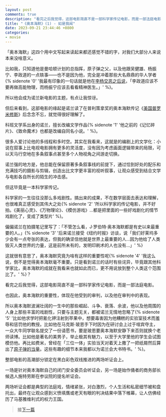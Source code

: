 ```yaml
---
layout: post
comments: true
description: "看完之后我觉得，这部电影简直不是一部科学家传记电影，而是一部法庭电影。也因此，奥本海默的重要性，体现在他受到的审判，以及他在审判中的表现。"
title: "《奥本海默》(1) - 如是我闻"
date: 2023-09-21 23:44:46 +0800
categories:
- movie
---
```


「奥本海默」这四个用中文写起来读起来都还感觉不错的字，对我们大部分人来说本来没啥意义。

比如我，只知道他是曼哈顿计划的总指挥，原子弹之父，以及他跟吴健雄、杨振宁、李政道的一点轶事——也不是因为他，完全是冲着那些大名鼎鼎的华人学者{% sidenote '0' '我最有印象的一句话就是他在[李杨交恶之后说](http://paper.people.com.cn/rmwz/html/2010-01/01/content_501063.htm?div=-1)，「李政道应该不要再做高能物理，而杨振宁应该去看看精神医生。」' %}。

所以他会成为诺兰新电影的主题，有点让我惊讶。

但后来看到，这部电影的缘起是诺兰读了在普利策拿奖的奥本海默传记《[美国普罗米修斯](https://www.amazon.com/American-Prometheus-Triumph-Tragedy-Oppenheimer/dp/0375726268)》后念念不忘，就觉得很好理解了。

科班文学系出身的诺兰，擅长改编文学作品{% sidenote '1' '他之前的《记忆碎片》、《致命魔术》也都是改编自同名小说。' %}。

很多人爱讨论他的多线程和多时空。其实在我看来，这就是的编剧上的文学化：小说在叙事上比电视电影拥有更多的灵活度，没有因为考虑画面逻辑带来的局限，可以天马行空地在多条叙事点甚至多个人物视角之间游走切换。

诺兰强的地方是，他总能在保留原著多条叙事线的前提下，通过恰到好处的配乐和充满技巧的摄影与剪辑，创造出比文字更丰富的视听叙事，让观众感受到结合文学与电影各自所长的陌生的冲击感。

但这毕竟是一本科学家传记。

科学家的一生往往没那么多戏剧性。搞出来的成果，不在数学层面去表达和理解，也很难真正感受到其伟大之处{% sidenote '2' '所以科学家的传记电影，并不好拍。《美丽心灵》、《万物理论》、《模仿游戏》...都是把里面的一些好戏剧化的情节戏剧化了，变成了类型片' %}。

偏偏诺兰在拍摄笔记里写了：「不管怎么看，J·罗伯特·奥本海默都是有史以来最重要的人。」{% sidenote '3' '后来诺兰接受《纽约时报》访谈，说「我们好莱坞多少会有一点夸张的表达，但我的确坚信他就是世界上最重要的人...因为他给了人类毁灭人类世界的力量，这是前所未有的，发明印刷术的人也没有...」' %}

这就很有意思了，奥本海默究竟为啥有这样的重要性呢{% sidenote '4' '我这么说，倒不是觉得奥本海默毫不重要。只是看到诺兰的话时有些诧异，毕竟跟其他科学家比，奥本海默的成就在我看来也就如此而已，更不用说放到整个人类这个范围比了。' %}？

看完之后我觉得，这部电影简直不是一部科学家传记电影，而是一部法庭电影。

也因此，奥本海默的重要性，体现在他受到的审判，以及他在审判中的表现。

所以奥本海默波澜壮阔的一生中的那些崛起、斗争、衰落、余波，他以及他周围的人身上那些丰富的戏剧性，只要与主题无关，都被诺兰无情地忽略了{% sidenote '5' '比如他求学时把氰化钾注射到苹果中，想要毒害因为他糟糕的实验室技术而羞辱和惩罚他的教授。比如他在马克斯·玻恩手下时因为在研讨会上过于喧宾夺主，一众大牛同学联名提交了一份请愿书，要是玻恩要奥本海默安静下来否则就换个老师读博。比如他是著名的美男子，举止极其有魅力，以至于大学里他的学生会试图模仿他。再比如费米，曾经在「三位一体」实验当天对着天上撒了一把纸屑然后算出了[原子弹的当量](https://fermatslibrary.com/s/my-observations-during-the-explosion-at-trinity)。这些有趣的细节本来我都以为诺兰会大书特书。' %}。

整部电影的高潮部分锁定在黑白彩色双线推进的两场听证会上。

一场是针对奥本海默自己的闭门安全委员会听证会，另一场是始作俑者的商务部长候选人施特劳斯在参议院的提名听证会。

两场听证会都是典型的法庭戏，情绪紧张，对白激烈，个人生活和私密细节被和盘托出，最终在让观众感到义愤填膺或老天有眼的判决结果中落下帷幕，让人仿佛经历了马基雅维利式的权力王国。

> 接[下一篇](/2023/09/the-oppenheimer-movie-2/)

